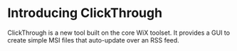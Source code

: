 # Introducing ClickThrough

ClickThrough is a new tool built on the core WiX toolset. It provides a GUI to create simple MSI files that auto-update over an RSS feed.
